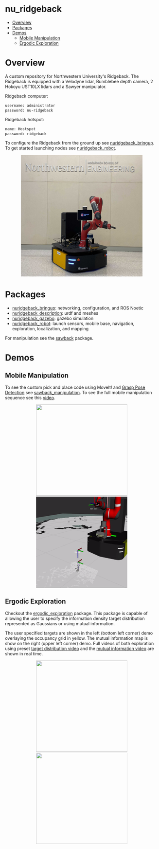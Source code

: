 # nu_ridgeback
- [Overview](#Overview) </br>
- [Packages](#Packages) </br>
- [Demos](#Demos) </br>
  - [Mobile Manipulation](#Mobile-Manipulation) </br>
  - [Ergodic Exploration](#Ergodic-Exploration) </br>

# Overview
A custom repository for Northwestern University's Ridgeback. The Ridgeback is equipped with a Velodyne lidar, Bumblebee depth camera, 2 Hokoyu UST10LX lidars and a Sawyer manipulator.

Ridgeback computer:
```
username: administrator
password: nu-ridgeback
```

Ridgeback hotspot:
```
name: Hostspot
password: ridgeback
```

To configure the Ridgeback from the ground up see [nuridgeback_bringup](https://github.com/bostoncleek/nu_ridgeback/tree/master/nuridgeback_bringup). To get started launching nodes see
[nuridgeback_robot](https://github.com/bostoncleek/nu_ridgeback/tree/master/nuridgeback_robot).

<p align="center">
  <img src="/nuridgeback_robot/media/nurb1.jpg" width="400" height="400"/>
</p>


# Packages
- [nuridgeback_bringup](https://github.com/bostoncleek/nu_ridgeback/tree/master/nuridgeback_bringup): networking, configuration, and ROS Noetic
- [nuridgeback_description](https://github.com/bostoncleek/nu_ridgeback/tree/master/nuridgeback_description): urdf and meshes
- [nuridgeback_gazebo](https://github.com/bostoncleek/nu_ridgeback/tree/master/nuridgeback_gazebo): gazebo simulation
- [nuridgeback_robot](https://github.com/bostoncleek/nu_ridgeback/tree/master/nuridgeback_robot): launch sensors, mobile base, navigation, exploration, localization, and mapping

For manipulation see the [sawback](https://github.com/bostoncleek/sawback) package.

# Demos
## Mobile Manipulation
To see the custom pick and place code using MoveIt! and [Grasp Pose Detection](https://github.com/atenpas/gpd) see [sawback_manipulation](https://github.com/bostoncleek/sawback/tree/master/sawback_manipulation). To see the full mobile manipulation sequence see this [video](https://youtu.be/iLyqu9EoNtY).

<p align="center">
  <img src="/nuridgeback_robot/media/ridgeback_pick.gif" width="300" height="300"/>
  <img src="/nuridgeback_robot/media/pick_rviz.gif" width="300" height="300"/>
</p>

## Ergodic Exploration
Checkout the [ergodic_exploration](https://github.com/bostoncleek/ergodic_exploration) package. This package is capable of allowing the user to specify the information density target distribution represented as Gaussians or using mutual information.

The user specified targets are shown in the left (bottom left corner) demo overlaying the occupancy grid in yellow. The mutual information map is show on the right (upper left corner) demo. Full videos of both exploration using preset [target distribution video](https://youtu.be/SmzaeUUY6QQ) and the [mutual information video](https://youtu.be/iYFPkeTlLi4) are shown in real time.

<p align="center">
  <img src="/nuridgeback_robot/media/two_targets.gif" width="300" height="300"/>
  <img src="/nuridgeback_robot/media/mi_atrium.gif" width="300" height="300"/>
</p>

